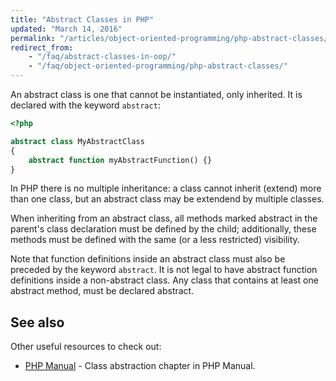 ```yaml
---
title: "Abstract Classes in PHP"
updated: "March 14, 2016"
permalink: "/articles/object-oriented-programming/php-abstract-classes/"
redirect_from:
    - "/faq/abstract-classes-in-oop/"
    - "/faq/object-oriented-programming/php-abstract-classes/"
---
```


An abstract class is one that cannot be instantiated, only inherited. It is declared
with the keyword `abstract`:

```php
<?php

abstract class MyAbstractClass
{
    abstract function myAbstractFunction() {}
}
```
In PHP there is no multiple inheritance: a class cannot inherit (extend) more than one class, but an abstract class may be extendend by multiple classes.

When inheriting from an abstract class, all methods marked abstract in the
parent's class declaration must be defined by the child; additionally, these
methods must be defined with the same (or a less restricted) visibility.

Note that function definitions inside an abstract class must also be preceded by
the keyword `abstract`. It is not legal to have abstract function definitions
inside a non-abstract class. Any class that contains at least one abstract method, must be declared abstract.

## See also

Other useful resources to check out:

* [PHP Manual](http://php.net/manual/en/language.oop5.abstract.php) - Class abstraction chapter in PHP Manual.
